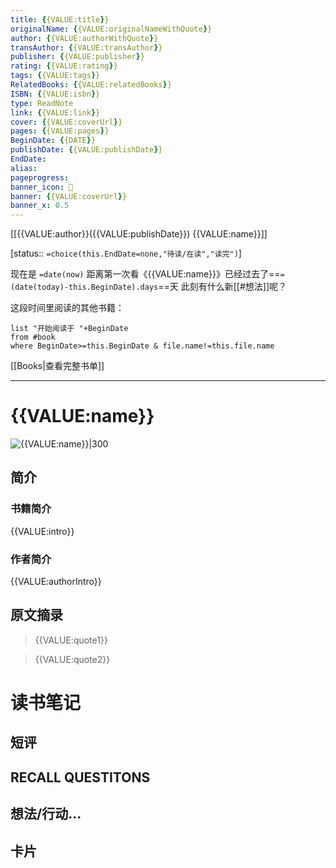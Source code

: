 ```yaml
---
title: {{VALUE:title}}
originalName: {{VALUE:originalNameWithQuote}}
author: {{VALUE:authorWithQuote}}
transAuthor: {{VALUE:transAuthor}}
publisher: {{VALUE:publisher}}
rating: {{VALUE:rating}}
tags: {{VALUE:tags}}
RelatedBooks: {{VALUE:relatedBooks}}
ISBN: {{VALUE:isbn}}
type: ReadNote
link: {{VALUE:link}}
cover: {{VALUE:coverUrl}}
pages: {{VALUE:pages}}
BeginDate: {{DATE}}
publishDate: {{VALUE:publishDate}}
EndDate:
alias:
pageprogress:
banner_icon: 📖
banner: {{VALUE:coverUrl}}
banner_x: 0.5
---
```

[[{{VALUE:author}}({{VALUE:publishDate}})  {{VALUE:name}}]]
 
[status:: `=choice(this.EndDate=none,"待读/在读","读完")`]

现在是 `=date(now)`
距离第一次看《{{VALUE:name}}》已经过去了==`=(date(today)-this.BeginDate).days`==天
此刻有什么新[[#想法]]呢？


这段时间里阅读的其他书籍：

```dataview
list "开始阅读于 "+BeginDate
from #book 
where BeginDate>=this.BeginDate & file.name!=this.file.name
```

[[Books|查看完整书单]]

---
# {{VALUE:name}}

![{{VALUE:name}}|300]({{VALUE:coverUrl}})

## 简介
### 书籍简介

{{VALUE:intro}}

### 作者简介

{{VALUE:authorIntro}}



## 原文摘录
> {{VALUE:quote1}}

> {{VALUE:quote2}}

# 读书笔记
## 短评

## RECALL QUESTITONS


## 想法/行动...

## 卡片